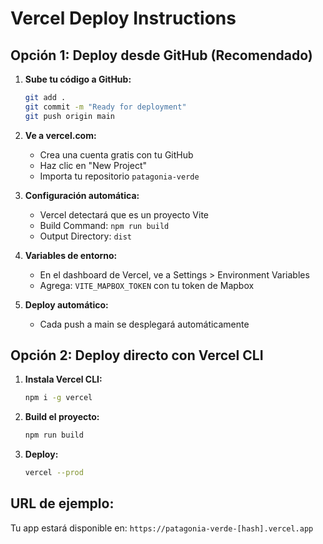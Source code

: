 # Vercel Deploy Instructions

## Opción 1: Deploy desde GitHub (Recomendado)

1. **Sube tu código a GitHub:**
   ```bash
   git add .
   git commit -m "Ready for deployment"
   git push origin main
   ```

2. **Ve a vercel.com:**
   - Crea una cuenta gratis con tu GitHub
   - Haz clic en "New Project"
   - Importa tu repositorio `patagonia-verde`

3. **Configuración automática:**
   - Vercel detectará que es un proyecto Vite
   - Build Command: `npm run build`
   - Output Directory: `dist`

4. **Variables de entorno:**
   - En el dashboard de Vercel, ve a Settings > Environment Variables
   - Agrega: `VITE_MAPBOX_TOKEN` con tu token de Mapbox

5. **Deploy automático:**
   - Cada push a main se desplegará automáticamente

## Opción 2: Deploy directo con Vercel CLI

1. **Instala Vercel CLI:**
   ```bash
   npm i -g vercel
   ```

2. **Build el proyecto:**
   ```bash
   npm run build
   ```

3. **Deploy:**
   ```bash
   vercel --prod
   ```

## URL de ejemplo:
Tu app estará disponible en: `https://patagonia-verde-[hash].vercel.app`
